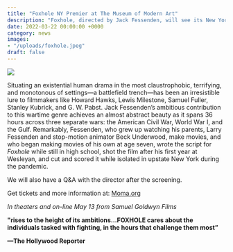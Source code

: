 ```yaml
---
title: "Foxhole NY Premier at The Museum of Modern Art"
description: "Foxhole, directed by Jack Fessenden, will see its New York premier at The Museum of Modern Art on Saturday, April 2nd at 6:30 p.m."
date: 2022-03-22 00:00:00 +0000
category: news
images:
- "/uploads/foxhole.jpeg"
draft: false
---
```


![](/uploads/foxhole.jpeg)

Situating an existential human drama in the most claustrophobic, terrifying, and monotonous of settings—a battlefield trench—has been an irresistible lure to filmmakers like Howard Hawks, Lewis Milestone, Samuel Fuller, Stanley Kubrick, and G. W. Pabst. Jack Fessenden’s ambitious contribution to this wartime genre achieves an almost abstract beauty as it spans 36 hours across three separate wars: the American Civil War, World War I, and the Gulf. Remarkably, Fessenden, who grew up watching his parents, Larry Fessenden and stop-motion animator Beck Underwood, make movies, and who began making movies of his own at age seven, wrote the script for _Foxhole_ while still in high school, shot the film after his first year at Wesleyan, and cut and scored it while isolated in upstate New York during the pandemic.

We will also have a Q&A with the director after the screening.

Get tickets and more information at: [Moma.org](https://www.moma.org/calendar/events/7717 "Moma")

_In theaters and on-line May 13 from Samuel Goldwyn Films_

**"rises to the height of its ambitions…FOXHOLE cares about the individuals tasked with fighting, in the hours that challenge them most”**

**—The Hollywood Reporter**